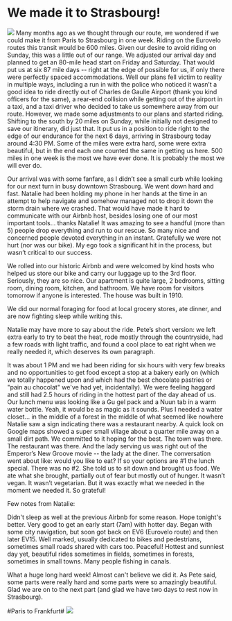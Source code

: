 # We made it to Strasbourg!
![](data/d56ebd5c-e740-4bd5-91b6-44966ca58ec1.jpg) 
Many months ago as we thought through our route, we wondered if we could make it from Paris to Strasbourg in one week. Riding on the Eurovelo routes this transit would be 600 miles. Given our desire to avoid riding on Sunday, this was a little out of our range. We adjusted our arrival day and planned to get an 80-mile head start on Friday and Saturday. That would put us at six 87 mile days -- right at the edge of possible for us, if only there were perfectly spaced accommodations. Well our plans fell victim to reality in multiple ways, including a run in with the police who noticed it wasn’t a good idea to ride directly out of Charles de Gaulle Airport (thank you kind officers for the same), a rear-end collision while getting out of the airport in a taxi, and a taxi driver who decided to take us somewhere away from our route. However, we made some adjustments to our plans and started riding. Shifting to the south by 20 miles on Sunday, while initially not designed to save our itinerary, did just that. It put us in a position to ride right to the edge of our endurance for the next 6 days, arriving in Strasbourg today around 4:30 PM. Some of the miles were extra hard, some were extra beautiful, but in the end each one counted the same in getting us here. 500 miles in one week is the most we have ever done. It is probably the most we will ever do.

 Our arrival was with some fanfare, as I didn’t see a small curb while looking for our next turn in busy downtown Strasbourg. We went down hard and fast. Natalie had been holding my phone in her hands at the time in an attempt to help navigate and somehow managed not to drop it down the storm drain where we crashed. That would have made it hard to communicate with our Airbnb host, besides losing one of our most important tools… thanks Natalie! It was amazing to see a handful (more than 5) people drop everything and run to our rescue. So many nice and concerned people devoted everything in an instant. Gratefully we were not hurt (nor was our bike). My ego took a significant hit in the process, but wasn’t critical to our success.

 We rolled into our historic Airbnb and were welcomed by kind hosts who helped us store our bike and carry our luggage up to the 3rd floor. Seriously, they are so nice. Our apartment is quite large, 2 bedrooms, sitting room, dining room, kitchen, and bathroom. We have room for visitors tomorrow if anyone is interested. The house was built in 1910. 

 We did our normal foraging for food at local grocery stores, ate dinner, and are now fighting sleep while writing this.

 Natalie may have more to say about the ride. Pete’s short version: we left extra early to try to beat the heat, rode mostly through the countryside, had a few roads with light traffic, and found a cool place to eat right when we really needed it, which deserves its own paragraph.

 It was about 1 PM and we had been riding for six hours with very few breaks and no opportunities to get food except a stop at a bakery early on (which we totally happened upon and which had the best chocolate pastries or "pain au chocolat" we've had yet, incidentally). We were feeling haggard and still had 2.5 hours of riding in the hottest part of the day ahead of us. Our lunch menu was looking like a Gu gel pack and a Nuun tab in a warm water bottle. Yeah, it would be as magic as it sounds. Plus I needed a water closet… in the middle of a forest in the middle of what seemed like nowhere Natalie saw a sign indicating there was a restaurant nearby. A quick look on Google maps showed a super small village about a quarter mile away on a small dirt path. We committed to it hoping for the best. The town was there. The restaurant was there. And the lady serving us was right out of the Emperor’s New Groove movie -- the lady at the diner. The conversation went about like: would you like to eat? If so your options are #1 the lunch special. There was no #2. She told us to sit down and brought us food. We ate what she brought, partially out of fear but mostly out of hunger. It wasn’t vegan. It wasn’t vegetarian. But it was exactly what we needed in the moment we needed it. So grateful!

 Few notes from Natalie: 

 Didn't sleep as well at the previous Airbnb for some reason. Hope tonight's better. Very good to get an early start (7am) with hotter day. Began with some city navigation, but soon got back on EV6 (Eurovelo route) and then later EV15. Well marked, usually dedicated to bikes and pedestrians, sometimes small roads shared with cars too. Peaceful! Hottest and sunniest day yet, beautiful rides sometimes in fields, sometimes in forests, sometimes in small towns. Many people fishing in canals.

 What a huge long hard week! Almost can't believe we did it. As Pete said, some parts were really hard and some parts were so amazingly beautiful. Glad we are on to the next part (and glad we have two days to rest now in Strasbourg).


#Paris to Frankfurt#
![](data/de072fa9-9960-45ec-9054-995cae44a34a.jpg)
